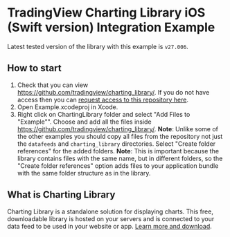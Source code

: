 # TradingView Charting Library iOS (Swift version) Integration Example

Latest tested version of the library with this example is `v27.006`.

## How to start

1. Check that you can view https://github.com/tradingview/charting_library/. If you do not have access then you can [request access to this repository here](https://www.tradingview.com/HTML5-stock-forex-bitcoin-charting-library/).
1. Open Example.xcodeproj in Xcode.
1. Right click on ChartingLibrary folder and select "Add Files to "Example"". 
Choose and add all the files inside https://github.com/tradingview/charting_library/. **Note**: Unlike some of the other examples you should copy all files from the repository not just the `datafeeds` and `charting_library` directories. 
Select "Create folder references" for the added folders. **Note**: This is important because the library contains files with the same name, but in different folders, so the "Create folder references" option adds files to your application bundle with the same folder structure as in the library.

## What is Charting Library

Charting Library is a standalone solution for displaying charts. This free, downloadable library is hosted on your servers and is connected to your data feed to be used in your website or app. [Learn more and download](https://www.tradingview.com/HTML5-stock-forex-bitcoin-charting-library/).

